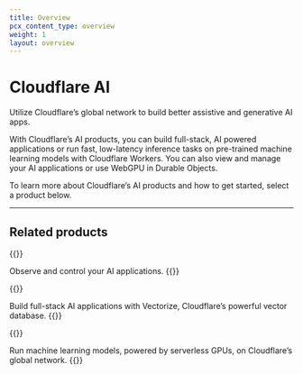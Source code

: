 ```yaml
---
title: Overview
pcx_content_type: overview
weight: 1
layout: overview
---
```


# Cloudflare AI

Utilize Cloudflare’s global network to build better assistive and generative AI apps.

With Cloudflare’s AI products, you can build full-stack, AI powered applications or run fast, low-latency inference tasks on pre-trained machine learning models with Cloudflare Workers. You can also view and manage your AI applications or use WebGPU in Durable Objects.

To learn more about Cloudflare’s AI products and how to get started, select a product below.

---

## Related products

{{<related header="AI Gateway" href="/ai-gateway/" product="ai-gateway">}}

Observe and control your AI applications.
{{</related>}}

{{<related header="Vectorize" href="/vectorize/" product="vectorize">}}

Build full-stack AI applications with Vectorize, Cloudflare’s powerful vector database.
{{</related>}}

{{<related header="Workers AI" href="/workers-ai/" product="workers-ai">}}

Run machine learning models, powered by serverless GPUs, on Cloudflare’s global network.
{{</related>}}

